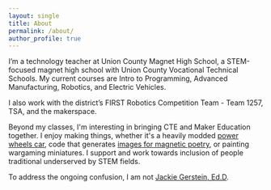 ```yaml
---
layout: single
title: About
permalink: /about/
author_profile: true
---
```

I’m a technology teacher at Union County Magnet High School, a STEM-focused magnet high school with Union County Vocational Technical Schools. My current courses are Intro to Programming, Advanced Manufacturing, Robotics, and Electric Vehicles.

I also work with the district’s FIRST Robotics Competition Team - Team 1257, TSA, and the makerspace.

Beyond my classes, I'm interesting in bringing CTE and Maker Education together. I enjoy making things, whether it's a heavily modded [power wheels car](http://powerracingseries.org), code that generates [images for magnetic poetry](http://gersteinj.github.io/text_to_images/), or painting wargaming miniatures. I support and work towards inclusion of people traditional underserved by STEM fields.

To address the ongoing confusion, I am not [Jackie Gerstein, Ed.D](https://usergeneratededucation.wordpress.com/).
